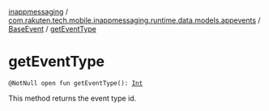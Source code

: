 [inappmessaging](../../index.md) / [com.rakuten.tech.mobile.inappmessaging.runtime.data.models.appevents](../index.md) / [BaseEvent](index.md) / [getEventType](./get-event-type.md)

# getEventType

`@NotNull open fun getEventType(): `[`Int`](https://kotlinlang.org/api/latest/jvm/stdlib/kotlin/-int/index.html)

This method returns the event type id.

